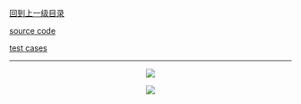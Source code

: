 [回到上一级目录](https://zhaochenyou.github.io/Way-to-Algorithm/Chapter-2/)

[source code](https://github.com/zhaochenyou/Way-to-Algorithm/blob/master/Chapter-2/src/Recursion.hpp)

[test cases](https://github.com/zhaochenyou/Way-to-Algorithm/blob/master/Chapter-2/src/Recursion.cpp)

----------
<p align="center"><img src="https://github.com/zhaochenyou/Way-to-Algorithm/raw/master/Chapter-2/res/Recursion1.png" /></p>
<p align="center"><img src="https://github.com/zhaochenyou/Way-to-Algorithm/raw/master/Chapter-2/res/Recursion2.png" /></p>
